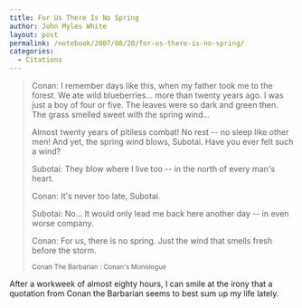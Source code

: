 ```yaml
---
title: For Us There Is No Spring
author: John Myles White
layout: post
permalink: /notebook/2007/08/20/for-us-there-is-no-spring/
categories:
  - Citations
---
```


<blockquote>
<p>Conan: I remember days like this, when my father took me to the forest. We ate wild blueberries... more than twenty years ago. I was just a boy of four or five. The leaves were so dark and green then. The grass smelled sweet with the spring wind...</p>

<p>Almost twenty years of pitiless combat! No rest -- no sleep like other men! And yet, the spring wind blows, Subotai. Have you ever felt such a wind?</p>

<p>Subotai: They blow where I live too -- in the north of every man's heart.</p>
 
<p>Conan: It's never too late, Subotai.</p>
 
<p>Subotai: No... It would only lead me back here another day -- in even worse company.</p>

<p>Conan: For us, there is no spring. Just the wind that smells fresh before the storm.</p>

<small>Conan The Barbarian : Conan's Monologue</small>
</blockquote>

After a workweek of almost eighty hours, I can smile at the irony that a quotation from Conan the Barbarian seems to best sum up my life lately.
